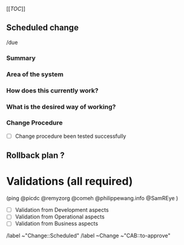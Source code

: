 [[_TOC_]]
## Scheduled change
<!-- Scheduled change, to be approved by the CAB before applying, and performed on the indicated due date. -->
<!-- A scheduled change is usually set on external dependencies. -->

<!-- Set Due Date : /due <in 2 days | this Friday | December 31st> -->
/due 

<!-- /confidential -->
<!-- If confidential, explain why -->

### Summary
<!-- Outline the issue being faced, and why this required a change !-->

### Area of the system
<!-- This might only be one part, but may involve multiple sections !-->

### How does this currently work?
<!-- The current process, and any associated business rules !-->

### What is the desired way of working?
<!-- After the change, what should the process be, and what should the business rules be !-->

<!-- When relevant, include how to test the success of change application -->

### Change Procedure
- [ ] Change procedure been tested successfully

<!-- Include step by step description -->

## Rollback plan ?
<!-- Describe how to rollback the change in case the expected change is not working -->


<!-- METADATA for project management, please leave the following lines and edit as needed -->

<!-- Uncomment /label quick actions as appropriate. The priority and severity assigned may be different to this !-->
<!--High : (This will bring a huge increase in performance/productivity/usability, or is a legislative requirement)-->
<!-- /label ~"Priority::1-High" -->
<!--Medium : (This will bring a good increase in performance/productivity/usability)-->
<!-- /label ~"Priority::2-Medium" -->
<!--Low : (anything else e.g., trivial, minor improvements) -->
<!--  /label ~"Priority::3-Low" -->

<!-- Reviewers : check the box [x], you may also add you @user handle  -->
# Validations (all required)
 (ping  @picdc @remyzorg @comeh @philippewang.info @SamREye )
- [ ] Validation from Development aspects 
- [ ] Validation from Operational aspects 
- [ ] Validation from Business    aspects 
<!-- check the box [x], you may also add you @user handle at the end of the line -->

/label ~"Change::Scheduled" <!-- Scheduled change, to be approved by the CAB before due date. -->
/label ~Change ~"CAB::to-approve" <!-- labels for gitlab CAB Change issues management -->

<!-- METADATA - end -->
